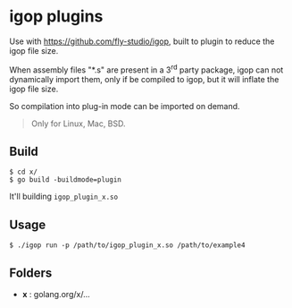 # igop plugins

Use with https://github.com/fly-studio/igop, built to plugin to reduce the igop file size.

When assembly files "*.s" are present in a 3<sup>rd</sup> party package, igop can not dynamically import them, only if be compiled to igop, but it will inflate the igop file size.

So compilation into plug-in mode can be imported on demand.

> Only for Linux, Mac, BSD.

## Build

```
$ cd x/
$ go build -buildmode=plugin
```

It'll building `igop_plugin_x.so`

## Usage

```
$ ./igop run -p /path/to/igop_plugin_x.so /path/to/example4
```

## Folders

- **x** : golang.org/x/...
